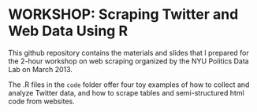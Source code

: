 WORKSHOP: Scraping Twitter and Web Data Using R
=============

This github repository contains the materials and slides that I prepared for the 2-hour workshop on web scraping organized by the NYU Politics Data Lab on March 2013.

The .R files in the `code` folder offer four toy examples of how to collect and analyze Twitter data, and how to scrape tables and semi-structured html code from websites.